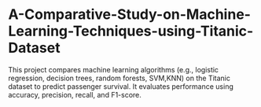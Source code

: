 # A-Comparative-Study-on-Machine-Learning-Techniques-using-Titanic-Dataset
This project compares machine learning algorithms (e.g., logistic regression, decision trees, random forests, SVM,KNN) on the Titanic dataset to predict passenger survival. It evaluates performance using accuracy, precision, recall, and F1-score.
